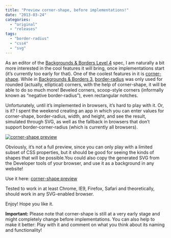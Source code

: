 ```yaml
---
title: "Preview corner-shape, before implementations!"
date: "2013-03-24"
categories: 
  - "original"
  - "releases"
tags: 
  - "border-radius"
  - "css4"
  - "svg"
---
```


As an editor of the [Backgrounds & Borders Level 4](http://dev.w3.org/csswg/css4-background/) spec, I am naturally a bit more interested in the cool features it will bring, once implementations start (it’s currently too early for that). One of the coolest features in it is [corner-shape](http://dev.w3.org/csswg/css-backgrounds-4/#corner-shaping). While in [Backgrounds & Borders 3](http://www.w3.org/TR/css3-background/), [border-radius](http://www.w3.org/TR/css3-background/#the-border-radius) was only used for rounded (actually, elliptical) corners, with the help of corner-shape, it will be able to do so much more! Beveled corners, scoop-style corners (informally known as “negative border-radius”), even rectangular notches.

Unfortunately, until it’s implemented in browsers, it’s hard to play with it. Or, is it? I spent the weekend creating an app in which you can enter values for corner-shape, border-radius, width, and height, and see the result, simulated through SVG, as well as the fallback in browsers that don’t support border-corner-radius (which is currently all browsers).

[![corner-shape preview](http://lea.verou.me/wp-content/uploads/2013/03/Screen-Shot-2013-03-24-at-17.45.38-.png)](http://lea.verou.me/wp-content/uploads/2013/03/Screen-Shot-2013-03-24-at-17.45.38-.png)

Obviously, it’s not a full preview, since you can only play with a limited subset of CSS properties, but it should be good for seeing the kinds of shapes that will be possible.You could also copy the generated SVG from the Developer tools of your browser, and use it as a background in any website!

Use it here: [corner-shape preview](https://projects.verou.me/corner-shape)

Tested to work in at least Chrome, IE9, Firefox, Safari and theoretically, should work in any SVG-enabled browser.

Enjoy! Hope you like it.

**Important:** Please note that corner-shape is still at a very early stage and might completely change before implementations. You can also help to make it better: Play with it and comment on what you think about its naming and functionality!
